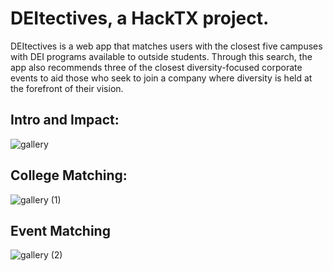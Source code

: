 #  DEItectives, a HackTX project.

DEItectives is a web app that matches users with the closest five campuses with DEI programs available to outside students. Through this search, the app also recommends three of the closest diversity-focused corporate events to aid those who seek to join a company where diversity is held at the forefront of their vision. 

## Intro and Impact:
![gallery](https://github.com/ykhan-5/HackTX/assets/131565514/20757f24-0a5d-4a0c-b738-3d072e721985)

## College Matching:
![gallery (1)](https://github.com/ykhan-5/HackTX/assets/131565514/c616f0aa-8942-4faa-803f-3fb1a6c59494)

## Event Matching
![gallery (2)](https://github.com/ykhan-5/HackTX/assets/131565514/ee9eb0f9-f421-4270-aae3-9cdbcd938eda)
